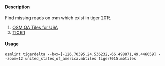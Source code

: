 #### Description

Find missing roads on osm which exist in tiger 2015.

1. [OSM QA Tiles for USA](https://s3.amazonaws.com/mapbox/osm-qa-tiles/latest.country/united_states_of_america.mbtiles.gz)
2. [TIGER](https://s3.amazonaws.com/mapbox/tile-reduce-watchbot/mbtiles/tiger2015.mbtiles)


#### Usage

`osmlint tigerdelta --box=[-126.70395,24.536232,-66.498871,49.446059] --zoom=12 united_states_of_america.mbtiles tiger2015.mbtiles`
